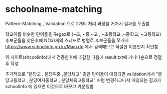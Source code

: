 # schoolname-matching

Pattern-Matching , Validation 으로 2개의 처리 과정을 거쳐서 결과를 도출함 

학교이름 비슷한 단어들을 Regex로 (~초, ~중,~고 , ~초등학교 ,~중학교, ~고등학교) 후보군들을 찾은후에
N(13)개의 스레드로 병렬로 후보군들을 쪼개서 https://www.schoolinfo.go.kr/Main.do 에서 검색해보고 적절한 이름인지 확인함

위 사이트(shcoolinfo)에서 검증한후에 추합한 다음에 result.txt에 가나다순으로 정렬후 작성

추가적으로 "분당고 , 분당여중 ,분당체고" 같은 단어들이 매칭되면 validation에서 
"분당고등학교 , 분당여자중학교 , 분당체육고등학교" 처럼 변경하고나서 매칭되는 결과가 schoolInfo 에 있으면 이것으로 바꾸고 카운팅함


